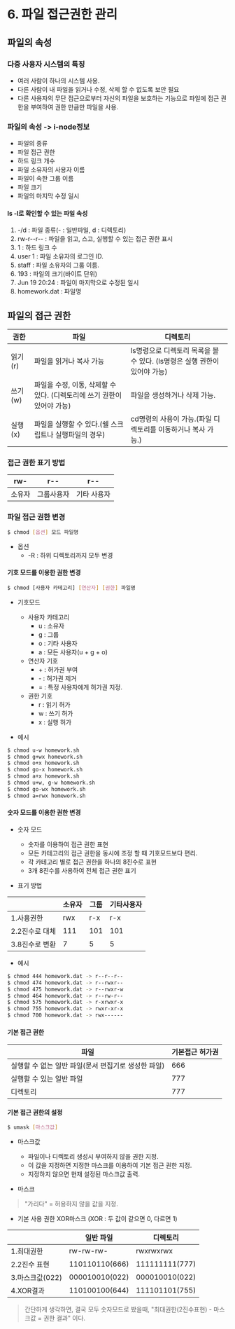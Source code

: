 # 6. 파일 접근권한 관리

## 파일의 속성

### 다중 사용자 시스템의 특징
* 여러 사람이 하나의 시스템 사용.
* 다른 사람이 내 파일을 읽거나 수정, 삭제 할 수 없도록 보안 필요
* 다른 사용자의 무단 접근으로부터 자신의 파일을 보호하는 기능으로 파일에 접근 권한을 부여하여 권한 만큼만 파일을 사용.

### 파일의 속성 -> i-node정보
* 파일의 종류
* 파일 접근 권한
* 하드 링크 개수
* 파일 소유자의 사용자 이름
* 파일이 속한 그룹 이름
* 파일 크기
* 파일의 마지막 수정 일시

#### ls -l로 확인할 수 있는 파일 속성
1. -/d : 파일 종류(- : 일반파일, d : 디렉토리)
2. rw-r--r-- : 파일을 읽고, 스고, 실행할 수 있는 접근 권한 표시
3. 1 : 하드 링크 수
4. user 1 : 파일 소유자의 로그인 ID.
5. staff : 파일 소유자의 그룹 이름.
6. 193 : 파일의 크기(바이트 단위)
7. Jun 19 20:24 : 파일이 마지막으로 수정된 일시
8. homework.dat : 파일명


## 파일의 접근 권한

| 권한 | 파일 | 디렉토리 |
|-|-|-|
| 읽기(r) | 파일을 읽거나 복사 가능 | ls명령으로 디렉토리 목록을 볼 수 있다. (ls명령은 실행 권한이 있어야 가능) |
| 쓰기(w) | 파일을 수정, 이동, 삭제할 수 있다. (디렉토리에 쓰기 권한이 있어야 가능)| 파일을 생성하거나 삭제 가능.|
| 실행(x) | 파일을 실행할 수 있다.(쉘 스크립트나 실행파일의 경우) | cd명령의 사용이 가능.(파일 디렉토리를 이동하거나 복사 가능.) | 

### 접근 권한 표기 방법
| rw- | r-- | r--|
|-|-|-|
|소유자|그룹사용자|기타 사용자|

### 파일 접근 권한 변경
```bash
$ chmod [옵션] 모드 파일명
```
* 옵션 
    - -R : 하위 디렉토리까지 모두 변경

#### 기호 모드를 이용한 권한 변경
```bash
$ chmod [사용자 카테고리] [연산자] [권한] 파일명
```

* 기호모드
    - 사용자 카테고리
        - u : 소유자
        - g : 그룹
        - o : 기타 사용자
        - a : 모든 사용자(u + g + o)
    - 연산자 기호
        - \+ : 허가권 부여
        - \- : 허가권 제거
        - \= : 특정 사용자에게 허가권 지정.
    - 권한 기호
        - r : 읽기 허가
        - w : 쓰기 허가
        - x : 실행 허가

* 예시
```bash
$ chmod u-w homework.sh
$ chmod g+wx homework.sh
$ chmod o+x homework.sh
$ chmod go-x homework.sh
$ chmod a+x homework.sh
$ chmod u+w, g-w homework.sh
$ chmod go-wx homework.sh
$ chmod a=rwx homework.sh

```


#### 숫자 모드를 이용한 권한 변경

* 숫자 모드
    - 숫자를 이용하여 접근 권한 표현
    - 모든 카테고리의 접근 권한을 동시에 조정 할 때 기호모드보다 편리.
    - 각 카테고리 별로 접근 권한을 하나의 8진수로 표현
    - 3개 8진수를 사용하여 전체 접근 권한 표기

* 표기 방법

|   | 소유자 | 그룹 | 기타사용자 |
|-|-|-|-|
| 1.사용권한 | rwx | r-x | r-x|
| 2.2진수로 대체 | 111 | 101 | 101 |
| 3.8진수로 변환 | 7 | 5 | 5 |


* 예시

```bash
$ chmod 444 homework.dat -> r--r--r--
$ chmod 474 homework.dat -> r--rwxr--
$ chmod 475 homework.dat -> r--rwxr-w
$ chmod 464 homework.dat -> r--rw-r--
$ chmod 575 homework.dat -> r-xrwxr-x
$ chmod 755 homework.dat -> rwxr-xr-x
$ chmod 700 homework.dat -> rwx------
```


#### 기본 접근 권한

| 파일 | 기본접근 허가권 |
|-|-|
|실행할 수 없는 일반 파일(문서 편집기로 생성한 파일) | 666|
|실행할 수 있는 일반 파일 | 777|
|디렉토리 | 777|



#### 기본 접근 권한의 설정

```bash
$ umask [마스크값]
```
* 마스크값
    - 파일이나 디렉토리 생성시 부여하지 않을 권한 지정.
    - 이 값을 지정하면 지정한 마스크를 이용하여 기본 접근 권한 지정.
    - 지정하지 않으면 현재 설정된 마스크값 출력.

* 마스크
>  "가리다" = 허용하지 않을 값을 지정.

* 기본 사용 권한 XOR마스크 (XOR : 두 값이 같으면 0, 다르면 1)

|    | 일반 파일 | 디렉토리 |
|-|-|-|
|1.최대권한 | rw-rw-rw- | rwxrwxrwx |
|2.2진수 표현 | 110110110(666) | 111111111(777) |
|3.마스크값(022) | 000010010(022) | 000010010(022) |
|4.XOR결과 | 110100100(644) | 111101101(755) | 

> 간단하게 생각하면, 결국 모두 숫자모드로 봤을때, "최대권한(2진수표현) - 마스크값 = 권한 결과" 이다.












